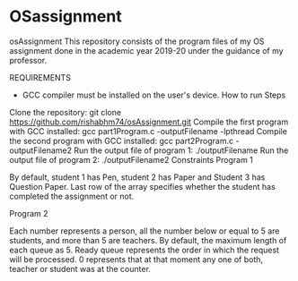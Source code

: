 # OSassignment
osAssignment
This repository consists of the program files of my OS assignment done in the academic year 2019-20 under the guidance of my professor.

REQUIREMENTS
- GCC compiler must be installed on the user's device.
How to run
Steps

Clone the repository: git clone https://github.com/rishabhm74/osAssignment.git
Compile the first program with GCC installed: gcc part1Program.c -outputFilename -lpthread
Compile the second program with GCC installed: gcc part2Program.c -outputFilename2
Run the output file of program 1: ./outputFilename
Run the output file of program 2: ./outputFilename2
Constraints
Program 1

By default, student 1 has Pen, student 2 has Paper and Student 3 has Question Paper.
Last row of the array specifies whether the student has completed the assignment or not.

Program 2

Each number represents a person, all the number below or equal to 5 are students, and more than 5 are teachers.
By default, the maximum length of each queue as 5.
Ready queue represents the order in which the request will be processed.
0 represents that at that moment any one of both, teacher or student was at the counter.
